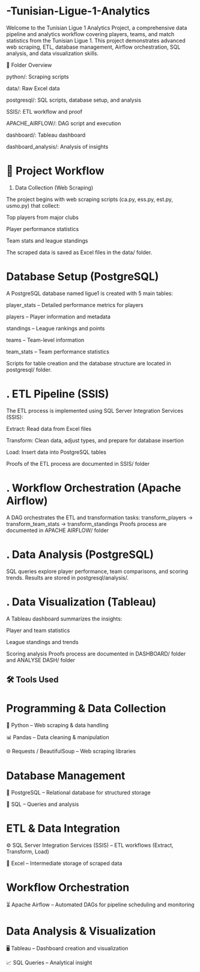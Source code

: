 # -Tunisian-Ligue-1-Analytics
Welcome to the Tunisian Ligue 1 Analytics Project, a comprehensive data pipeline and analytics workflow covering players, teams, and match statistics from the Tunisian Ligue 1. This project demonstrates advanced web scraping, ETL, database management, Airflow orchestration, SQL analysis, and data visualization skills.


📂 Folder Overview

python/: Scraping scripts

data/: Raw Excel data

postgresql/: SQL scripts, database setup, and analysis

SSIS/: ETL workflow and proof

APACHE_AIRFLOW/: DAG script and execution 

dashboard/: Tableau dashboard

dashboard_analysis/: Analysis of insights
# 📝 Project Workflow
1. Data Collection (Web Scraping)

The project begins with web scraping scripts (ca.py, ess.py, est.py, usmo.py) that collect:

Top players from major clubs

Player performance statistics

Team stats and league standings

The scraped data is saved as Excel files in the data/ folder.
#  Database Setup (PostgreSQL)

A PostgreSQL database named ligue1 is created with 5 main tables:

player_stats – Detailed performance metrics for players

players – Player information and metadata

standings – League rankings and points

teams – Team-level information

team_stats – Team performance statistics

Scripts for table creation and  the database structure are located in postgresql/ folder.
# . ETL Pipeline (SSIS)

The ETL process is implemented using SQL Server Integration Services (SSIS):

Extract: Read data from Excel files 

Transform: Clean data, adjust types, and prepare for database insertion

Load: Insert data into PostgreSQL tables

Proofs of the ETL process are documented in SSIS/ folder 
# . Workflow Orchestration (Apache Airflow)

A DAG orchestrates the ETL and transformation tasks:
transform_players → transform_team_stats → transform_standings
Proofs process are documented in APACHE AIRFLOW/ folder 
# . Data Analysis (PostgreSQL)

SQL queries explore player performance, team comparisons,  and scoring trends.
Results  are stored in postgresql/analysis/.
# . Data Visualization (Tableau)

A Tableau dashboard summarizes the insights:

Player and team statistics

League standings and trends

Scoring analysis
Proofs process are documented in DASHBOARD/ folder and ANALYSE DASH/ folder
## 🛠️ Tools Used

# Programming & Data Collection

🐍 Python – Web scraping & data handling

📊 Pandas – Data cleaning & manipulation

🌐 Requests / BeautifulSoup – Web scraping libraries

# Database Management

🐘 PostgreSQL – Relational database for structured storage

🔑 SQL – Queries and analysis

# ETL & Data Integration

⚙️ SQL Server Integration Services (SSIS) – ETL workflows (Extract, Transform, Load)

📂 Excel – Intermediate storage of scraped data

# Workflow Orchestration

⏳ Apache Airflow – Automated DAGs for pipeline scheduling and monitoring

# Data Analysis & Visualization

🖥️ Tableau – Dashboard creation and visualization

📈 SQL Queries – Analytical insight
